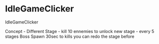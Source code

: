 # IdleGameClicker
IdleGameClicker 

Concept - 
Different Stage - kill 10 ennemies to unlock new stage - every 5 stages Boss Spawn 30sec to kills 
you can redo the stage before 
